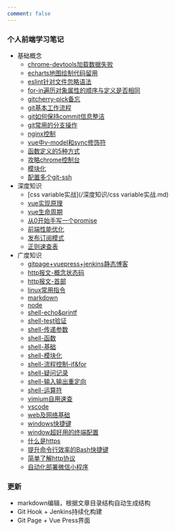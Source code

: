 ```yaml
---
comment: false 
---
```


### 个人前端学习笔记

- 基础概念
  - [chrome-devtools加载数据失败](/基础概念/chrome-devtools加载数据失败.md)
  - [echarts地图绘制代码留用](/基础概念/echarts地图绘制代码留用.md)
  - [eslint针对文件忽略语法](/基础概念/eslint针对文件忽略语法.md)
  - [for-in遍历对象属性的顺序与定义是否相同](/基础概念/for-in遍历对象属性的顺序与定义是否相同.md)
  - [gitcherry-pick备忘](/基础概念/gitcherry-pick备忘.md)
  - [git基本工作流程](/基础概念/git基本工作流程.md)
  - [git如何保持commit信息整洁](/基础概念/git如何保持commit信息整洁.md)
  - [git常用的分支操作](/基础概念/git常用的分支操作.md)
  - [nginx控制](/基础概念/nginx控制.md)
  - [vue中v-model和sync修饰符](/基础概念/vue中v-model和sync修饰符.md)
  - [函数定义的5种方式](/基础概念/函数定义的5种方式.md)
  - [攻略chrome控制台](/基础概念/攻略chrome控制台.md)
  - [模块化](/基础概念/模块化.md)
  - [配置多个git-ssh](/基础概念/配置多个git-ssh.md)
- 深度知识
  - [css variable实战](/深度知识/css variable实战.md)
  - [vue实现原理](/深度知识/vue实现原理.md)
  - [vue生命周期](/深度知识/vue生命周期.md)
  - [从0开始手写一个promise](/深度知识/从0开始手写一个promise.md)
  - [前端性能优化](/深度知识/前端性能优化.md)
  - [发布订阅模式](/深度知识/发布订阅模式.md)
  - [正则速查表](/深度知识/正则速查表.md)
- 广度知识
  - [gitpage+vuepress+jenkins静态博客](/广度知识/gitpage+vuepress+jenkins静态博客.md)
  - [http报文-概念状态码](/广度知识/http报文-概念状态码.md)
  - [http报文-首部](/广度知识/http报文-首部.md)
  - [linux常用指令](/广度知识/linux常用指令.md)
  - [markdown](/广度知识/markdown.md)
  - [node](/广度知识/node.md)
  - [shell-echo&printf](/广度知识/shell-echo&printf.md)
  - [shell-test验证](/广度知识/shell-test验证.md)
  - [shell-传递参数](/广度知识/shell-传递参数.md)
  - [shell-函数](/广度知识/shell-函数.md)
  - [shell-基础](/广度知识/shell-基础.md)
  - [shell-模块化](/广度知识/shell-模块化.md)
  - [shell-流程控制-if&for](/广度知识/shell-流程控制-if&for.md)
  - [shell-疑问记录](/广度知识/shell-疑问记录.md)
  - [shell-输入输出重定向](/广度知识/shell-输入输出重定向.md)
  - [shell-运算符](/广度知识/shell-运算符.md)
  - [vimium自用速查](/广度知识/vimium自用速查.md)
  - [vscode](/广度知识/vscode.md)
  - [web及网络基础](/广度知识/web及网络基础.md)
  - [windows快捷键](/广度知识/windows快捷键.md)
  - [window超好用的终端配置](/广度知识/window超好用的终端配置.md)
  - [什么是https](/广度知识/什么是https.md)
  - [提升命令行效率的Bash快捷键](/广度知识/提升命令行效率的Bash快捷键.md)
  - [简单了解http协议](/广度知识/简单了解http协议.md)
  - [自动化部署微信小程序](/广度知识/自动化部署微信小程序.md)


### 更新
- markdown编辑，根据文章目录结构自动生成结构
- Git Hook + Jenkins持续化构建
- Git Page + Vue Press界面
